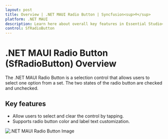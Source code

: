 ```yaml
---
layout: post
title: Overview | .NET MAUI Radio Button | Syncfusion<sup>®</sup>
platform: .NET MAUI
description: Learn here about overall key features in Essential Studio<sup>®</sup> for .NET MAUI SfRadioButton Control, its elements, and more.
control: SfRadioButton
---
```


# .NET MAUI Radio Button (SfRadioButton) Overview

The .NET MAUI Radio Button is a selection control that allows users to select one option from a set. The two states of the radio button are checked and unchecked.

##  Key features

* Allow users to select and clear the control by tapping.
* Supports radio button color and label text customization.

![.NET MAUI Radio Button Image](Images/Getting-Started/radiobuttonoverview.png)
